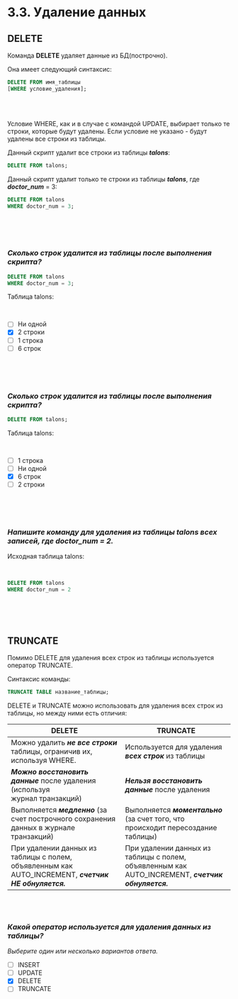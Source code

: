 # 3.3. Удаление данных

## DELETE 

Команда **DELETE** удаляет данные из БД(построчно).

Она имеет следующий синтаксис:

```sql
DELETE FROM имя_таблицы
[WHERE условие_удаления];
```
<br>
<br>

Условие WHERE, как и в случае с командой UPDATE, выбирает только те строки, которые будут удалены. Если условие не указано - будут удалены все строки из таблицы.

Данный скрипт удалит все строки из таблицы _**talons**_:

```sql
DELETE FROM talons;
```

Данный скрипт удалит только те строки из таблицы **_talons_**, где _**doctor_num**_ = 3:

```sql
DELETE FROM talons
WHERE doctor_num = 3;
```
<br>
<br>
<br>

### _**Сколько строк удалится из таблицы после выполнения скрипта?**_

```sql
DELETE FROM talons
WHERE doctor_num = 3;
```

Таблица talons:

<image src="/img/3.3. pic1.png" alt="">
<br>
<br>
 
 -  [ ] Ни одной
 -  [x] 2 строки
 -  [ ] 1 строка
 -  [ ] 6 строк
<br>
<br>
<br>

### _**Сколько строк удалится из таблицы после выполнения скрипта?**_

```sql
DELETE FROM talons;
```

Таблица talons:

<image src="/img/3.3. pic2.png" alt="">
<br>
<br>

 -  [ ] 1 строка
 -  [ ] Ни одной
 -  [x] 6 строк
 -  [ ] 2 строки
<br>
<br>
<br>

### _**Напишите команду для удаления из таблицы talons всех записей, где doctor_num = 2.**_

Исходная таблица talons:

<image src="/img/3.3. pic3.png" alt="">
<br>
<br>

```sql
DELETE FROM talons
WHERE doctor_num = 2
```
<br>
<br>
<br>

## TRUNCATE

Помимо DELETE для удаления всех строк из таблицы используется оператор TRUNCATE.

Синтаксис команды:

```sql
TRUNCATE TABLE название_таблицы;
```

DELETE и TRUNCATE можно использовать для удаления всех строк из таблицы, но между ними есть отличия:

| DELETE                                                                                               | TRUNCATE                                                                                          |
| ---------------------------------------------------------------------------------------------------- | ------------------------------------------------------------------------------------------------- |
| Можно удалить _**не все строки**_ таблицы, ограничив их, используя WHERE.                            | Используется для удаления **_всех строк_** из таблицы                                             |
| _**Можно восстановить данные**_ после удаления (используя журнал транзакций)                         | _**Нельзя восстановить данные**_ после удаления                                                   |
| Выполняется _**медленно**_ (за счет построчного сохранения данных в журнале транзакций)              | Выполняется _**моментально**_ (за счет того, что происходит пересоздание таблицы)                 |
| При удалении данных из таблицы с полем, объявленным как AUTO_INCREMENT, **_счетчик НЕ обнуляется._** | При удалении данных из таблицы с полем, объявленным как AUTO_INCREMENT, **_счетчик обнуляется._** |
<br>
<br>

### _**Какой оператор используется для удаления данных из таблицы?**_

_Выберите один или несколько вариантов ответа._

 -  [ ] INSERT
 -  [ ] UPDATE
 -  [x] DELETE
 -  [ ] TRUNCATE
